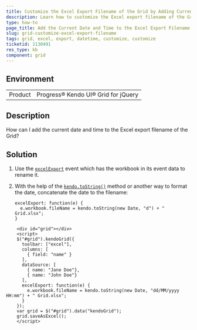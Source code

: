 ```yaml
---
title: Customize the Excel Export Filename of the Grid by Adding Current Date and Time
description: Learn how to customize the Excel export filename of the Grid by adding the current date and time of generation.
type: how-to
page_title: Add the Current Date and Time to the Excel Export Filename - Kendo UI Grid for jQuery
slug: grid-customize-excel-export-filename
tags: grid, excel, export, datetime, customize, customize
ticketid: 1130491
res_type: kb
component: grid
---
```


## Environment

<table>
 <tr>
  <td>Product</td>
  <td>Progress® Kendo UI® Grid for jQuery</td> 
 </tr>
</table>


## Description

How can I add the current date and time to the Excel export filename of the Grid?

## Solution

1. Use the [`excelExport`](https://docs.telerik.com/kendo-ui/api/javascript/ui/grid/events/excelexport) event which has the workbook in its event data to rename it.

1. With the help of the [`kendo.toString()`](https://docs.telerik.com/kendo-ui/framework/globalization/dateformatting) method or another way to format the date, concatenate the date to the filename:

    ```
    excelExport: function(e) {
      e.workbook.fileName = kendo.toString(new Date, "d") + " Grid.xlsx";
    }
    ```

```dojo
    <div id="grid"></div>
    <script>
    $("#grid").kendoGrid({
      toolbar: ["excel"],
      columns: [
        { field: "name" }
      ],
      dataSource: [
        { name: "Jane Doe"},
        { name: "John Doe"}
      ],
      excelExport: function(e) {
        e.workbook.fileName = kendo.toString(new Date, "dd/MM/yyyy HH:mm") + " Grid.xlsx";
      }
    });
    var grid = $("#grid").data("kendoGrid");
    grid.saveAsExcel();
    </script>
```
